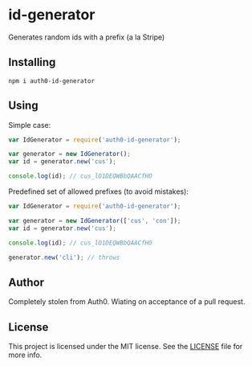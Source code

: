 # id-generator
Generates random ids with a prefix (a la Stripe)

## Installing
```
npm i auth0-id-generator
```

## Using
Simple case:
```javascript
var IdGenerator = require('auth0-id-generator');

var generator = new IdGenerator();
var id = generator.new('cus');

console.log(id); // cus_lO1DEQWBbQAACfHO
```

Predefined set of allowed prefixes (to avoid mistakes):
```javascript
var IdGenerator = require('auth0-id-generator');

var generator = new IdGenerator(['cus', 'con']);
var id = generator.new('cus');

console.log(id); // cus_lO1DEQWBbQAACfHO

generator.new('cli'); // throws
```

## Author

Completely stolen from Auth0.  Wiating on acceptance of a pull request.

## License

This project is licensed under the MIT license. See the [LICENSE](LICENSE) file for more info.
